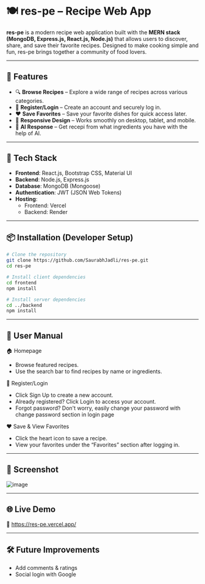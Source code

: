 # 🍽️ res-pe – Recipe Web App

**res-pe** is a modern recipe web application built with the **MERN stack (MongoDB, Express.js, React.js, Node.js)** that allows users to discover, share, and save their favorite recipes. Designed to make cooking simple and fun, res-pe brings together a community of food lovers.

---

## 🚀 Features

- 🔍 **Browse Recipes** – Explore a wide range of recipes across various categories.
- 📝 **Register/Login** – Create an account and securely log in.
- ❤️ **Save Favorites** – Save your favorite dishes for quick access later.
- 📱 **Responsive Design** – Works smoothly on desktop, tablet, and mobile.
- 📱 **AI Response** – Get recepi from what ingredients you have with the help of AI.

---

## 📁 Tech Stack

- **Frontend**: React.js, Bootstrap CSS, Material UI
- **Backend**: Node.js, Express.js
- **Database**: MongoDB (Mongoose)
- **Authentication**: JWT (JSON Web Tokens)
- **Hosting**:
  - Frontend: Vercel
  - Backend: Render

---

## 📦 Installation (Developer Setup)

```bash
# Clone the repository
git clone https://github.com/SaurabhJadli/res-pe.git
cd res-pe

# Install client dependencies
cd frontend
npm install

# Install server dependencies
cd ../backend
npm install
```
---

## 👤 User Manual

🏠 Homepage
- Browse featured recipes.
- Use the search bar to find recipes by name or ingredients.

🔐 Register/Login
- Click Sign Up to create a new account.
- Already registered? Click Login to access your account.
- Forgot password? Don't worry, easily change your password with change password section in login page

❤️ Save & View Favorites
- Click the heart icon to save a recipe.
- View your favorites under the “Favorites” section after logging in.

---

## 📸 Screenshot
![image](https://github.com/user-attachments/assets/5c208e7a-7cf2-4f52-9a30-eff3713a6aba)

---

## 🌐 Live Demo
🔗 https://res-pe.vercel.app/

---

## 🛠️ Future Improvements
- Add comments & ratings
- Social login with Google
